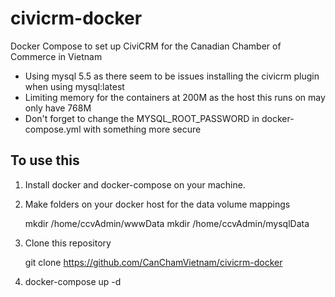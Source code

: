 # civicrm-docker
Docker Compose to set up CiviCRM for the Canadian Chamber of Commerce in Vietnam

* Using mysql 5.5 as there seem to be issues installing the civicrm plugin when using mysql:latest
* Limiting memory for the containers at 200M as the host this runs on may only have 768M
* Don't forget to change the MYSQL_ROOT_PASSWORD in docker-compose.yml with something more secure

## To use this

1. Install docker and docker-compose on your machine.
2. Make folders on your docker host for the data volume mappings

    mkdir /home/ccvAdmin/wwwData
	mkdir /home/ccvAdmin/mysqlData

3. Clone this repository

    git clone https://github.com/CanChamVietnam/civicrm-docker

4. docker-compose up -d
	